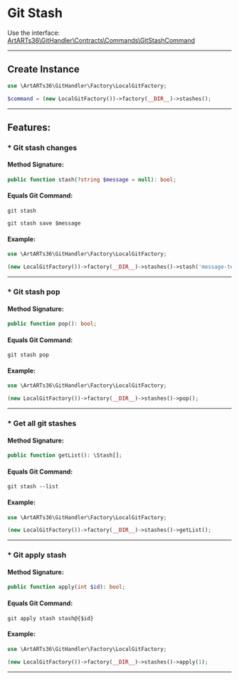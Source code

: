 # Git Stash

Use the interface: [ArtARTs36\GitHandler\Contracts\Commands\GitStashCommand](../src/Contracts/Commands/GitStashCommand.php)

---

## Create Instance

```php
use \ArtARTs36\GitHandler\Factory\LocalGitFactory;

$command = (new LocalGitFactory())->factory(__DIR__)->stashes();
```

---

## Features:

### * Git stash changes

#### Method Signature:



```php
public function stash(?string $message = null): bool;
```

#### Equals Git Command:

`git stash`

`git stash save $message`

#### Example:

```php
use \ArtARTs36\GitHandler\Factory\LocalGitFactory;

(new LocalGitFactory())->factory(__DIR__)->stashes()->stash('message-test');
```

---
### * Git stash pop

#### Method Signature:



```php
public function pop(): bool;
```

#### Equals Git Command:

`git stash pop`

#### Example:

```php
use \ArtARTs36\GitHandler\Factory\LocalGitFactory;

(new LocalGitFactory())->factory(__DIR__)->stashes()->pop();
```

---
### * Get all git stashes

#### Method Signature:



```php
public function getList(): \Stash[];
```

#### Equals Git Command:

`git stash --list`

#### Example:

```php
use \ArtARTs36\GitHandler\Factory\LocalGitFactory;

(new LocalGitFactory())->factory(__DIR__)->stashes()->getList();
```

---
### * Git apply stash

#### Method Signature:



```php
public function apply(int $id): bool;
```

#### Equals Git Command:

`git apply stash stash@{$id}`

#### Example:

```php
use \ArtARTs36\GitHandler\Factory\LocalGitFactory;

(new LocalGitFactory())->factory(__DIR__)->stashes()->apply(1);
```

---
